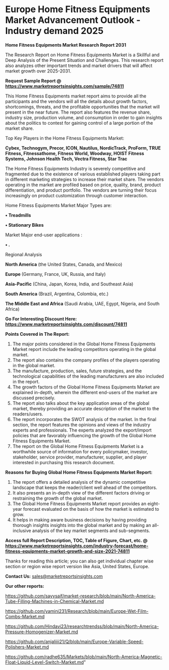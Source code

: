  # Europe Home Fitness Equipments Market Advancement Outlook - Industry demand 2025

<strong>Home Fitness Equipments Market Research Report 2031</strong>

The Research Report on Home Fitness Equipments Market is a Skillful and Deep Analysis of the Present Situation and Challenges. This research report also analyzes other important trends and market drivers that will affect market growth over 2025-2031.

<strong>Request Sample Report @ <a href=https://www.marketreportsinsights.com/sample/74811>https://www.marketreportsinsights.com/sample/74811</a></strong>

This Home Fitness Equipments market report aims to provide all the participants and the vendors will all the details about growth factors, shortcomings, threats, and the profitable opportunities that the market will present in the near future. The report also features the revenue share, industry size, production volume, and consumption in order to gain insights about the politics to contest for gaining control of a large portion of the market share.

Top Key Players in the Home Fitness Equipments Market:

<strong>Cybex, Technogym, Precor, ICON, Nautilus, NordicTrack, ProForm, TRUE Fitness, Fitnessathome, Fitness World, Woodway, HOIST Fitness Systems, Johnson Health Tech, Vectra Fitness, Star Trac</strong>

The Home Fitness Equipments Industry is severely competitive and fragmented due to the existence of various established players taking part in different marketing strategies to increase their market share. The vendors operating in the market are profiled based on price, quality, brand, product differentiation, and product portfolio. The vendors are turning their focus increasingly on product customization through customer interaction.

Home Fitness Equipments Market Major Types are:

<strong>• Treadmills

• Stationary Bikes</strong>

Market Major end-user applications :

<strong>• .</strong>

Regional Analysis

</u><strong><b>North America</b></strong> (the United States, Canada, and Mexico)

<strong><b>Europe </b></strong>(Germany, France, UK, Russia, and Italy)

<strong><b>Asia-Pacific</b></strong> (China, Japan, Korea, India, and Southeast Asia)

<strong><b>South America</b></strong> (Brazil, Argentina, Colombia, etc.)

<strong><b>The Middle East and Africa</b></strong> (Saudi Arabia, UAE, Egypt, Nigeria, and South Africa)

<strong>Go For Interesting Discount Here: <a href=https://www.marketreportsinsights.com/discount/74811>https://www.marketreportsinsights.com/discount/74811</a></strong>

<strong>Points Covered in The Report:</strong>
<ol>
  <li>The major points considered in the Global Home Fitness Equipments Market report include the leading competitors operating in the global market.</li>
  <li>The report also contains the company profiles of the players operating in the global market.</li>
  <li>The manufacture, production, sales, future strategies, and the technological capabilities of the leading manufacturers are also included in the report.</li>
  <li>The growth factors of the Global Home Fitness Equipments Market are explained in-depth, wherein the different end-users of the market are discussed precisely.</li>
  <li>The report also talks about the key application areas of the global market, thereby providing an accurate description of the market to the readers/users.</li>
  <li>The report incorporates the SWOT analysis of the market. In the final section, the report features the opinions and views of the industry experts and professionals. The experts analyzed the export/import policies that are favorably influencing the growth of the Global Home Fitness Equipments Market.</li>
  <li>The report on the Global Home Fitness Equipments Market is a worthwhile source of information for every policymaker, investor, stakeholder, service provider, manufacturer, supplier, and player interested in purchasing this research document.</li>
</ol>
<strong>Reasons for Buying Global Home Fitness Equipments Market Report:</strong>

<ol>
  <li>The report offers a detailed analysis of the dynamic competitive landscape that keeps the reader/client well ahead of the competitors.</li>
  <li>It also presents an in-depth view of the different factors driving or restraining the growth of the global market.</li>
  <li>The Global Home Fitness Equipments Market report provides an eight-year forecast evaluated on the basis of how the market is estimated to grow.</li>
  <li>It helps in making aware business decisions by having providing thorough insights insights into the global market and by making an all-inclusive analysis of the key market segments and sub-segments.</li>
</ol>
<strong>Access full Report Description, TOC, Table of Figure, Chart, etc. @ <a href=https://www.marketreportsinsights.com/industry-forecast/home-fitness-equipments-market-growth-and-size-2021-74811>https://www.marketreportsinsights.com/industry-forecast/home-fitness-equipments-market-growth-and-size-2021-74811</a></strong>


Thanks for reading this article; you can also get individual chapter wise section or region wise report version like Asia, United States, Europe.

<strong>Contact Us:</strong>
sales@marketreportsinsights.com

<strong>Our other reports:</strong>

<a href=https://github.com/sayysaif/market-research/blob/main/North-America-Tube-Filling-Machines-in-Chemical-Market.md>https://github.com/sayysaif/market-research/blob/main/North-America-Tube-Filling-Machines-in-Chemical-Market.md</a>

<a href=https://github.com/yamini231/Research/blob/main/Europe-Wet-Film-Combs-Market.md>https://github.com/yamini231/Research/blob/main/Europe-Wet-Film-Combs-Market.md</a>

<a href=https://github.com/Hindavi23/researchtrendss/blob/main/North-America-Pressure-Homogenizer-Market.md>https://github.com/Hindavi23/researchtrendss/blob/main/North-America-Pressure-Homogenizer-Market.md</a>

<a href=https://github.com/anjaliiii21/Q/blob/main/Europe-Variable-Speed-Polishers-Market.md>https://github.com/anjaliiii21/Q/blob/main/Europe-Variable-Speed-Polishers-Market.md</a>

<a href=https://github.com/radhe635/Markets/blob/main/North-America-Magnetic-Float-Liquid-Level-Switch-Market.md>https://github.com/radhe635/Markets/blob/main/North-America-Magnetic-Float-Liquid-Level-Switch-Market.md</a>"
